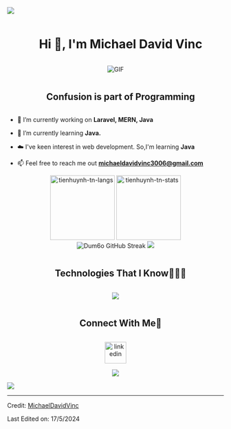 
<!--horizontal divider(gradiant)-->
<img src="https://user-images.githubusercontent.com/73097560/115834477-dbab4500-a447-11eb-908a-139a6edaec5c.gif">

<div id="user-content-toc">
  <ul align="center">
    <summary><h1 style="display: inline-block">Hi 👋, I'm Michael David Vinc</h1></summary>
  </ul>
</div>


<!--- snake -->
<div align="center">
  <img alt="GIF" src="https://github.com/vimalverma558/vimalverma558/blob/v2/img/dino.gif" />
</div>


<!--h2 without bottom border-->
<div id="user-content-toc">
  <ul align="center">
    <summary><h2 style="display: inline-block">Confusion is part of Programming</h2></summary>
  </ul>
</div>


<!--Intro start-->
- 🔭 I’m currently working on **Laravel, MERN, Java**

- 🌱 I’m currently learning **Java.**

- ☁️ I've keen interest in web development. So,I'm learning **Java**

- 📫 Feel free to reach me out **michaeldavidvinc3006@gmail.com**

<!--Intro end-->



<!--- stats & Trophy (start) -->
<div align="center">
<img height="150em" src="https://github-readme-stats.vercel.app/api/top-langs/?username=michaeldavidvinc1&layout=compact&show_icon=true&theme=algolia" alt="tienhuynh-tn-langs"/>
<img height="150em" src="https://github-readme-stats.vercel.app/api/?username=michaeldavidvinc1&layout=compact&show_icon=true&theme=algolia" alt="tienhuynh-tn-stats"/>
</div>
<div align="center">
  <img
      src="https://github-readme-streak-stats.herokuapp.com?user=michaeldavidvinc1&theme=algolia&hide_border=true&date_format=%5BY%20%5DM%20j&background=0d1117&currStreakNum=71A5FD&currStreakLabel=71A5FD&dates=61D9E1"
      alt="Dum6o GitHub Streak">
  <img src="https://activity-graph.herokuapp.com/graph?username=michaeldavidvinc1&theme=react-dark"/>
</div>
<!--- stats (end) -->


<!--h1 without bottom border-->
<div id="user-content-toc">
  <ul align="center">
    <summary><h2 style="display: inline-block">Technologies That I Know👨🏻‍💻</h2></summary>
  </ul>
</div>
<!--tech stack icons-->
<p align="center">
  <a href="https://skillicons.dev">
    <img src="https://skillicons.dev/icons?i=git,postgres,prisma,express,github,java,js,mongodb,mysql,nextjs,nodejs,postman,react,tailwind,ts,vscode,laravel,php,spring&perline=14" />
  </a>
</p>


<!-- Connect with me -->
<!--h2 without bottom border-->
<div id="user-content-toc">
  <ul align="center">
    <summary><h2 style="display: inline-block">Connect With Me🤝</h2></summary>
  </ul>
</div>

<!--icons and links-->
<p align="center">
<a href="https://www.linkedin.com/in/michael-david-vinc-9b096a210/" target="_blank"><img align="center" src="https://user-images.githubusercontent.com/88904952/234979284-68c11d7f-1acc-4f0c-ac78-044e1037d7b0.png" alt="linkedin" height="50" width="50" /></a>
  
</p>


<!--profile visit count-->
<div align="center">
  
![](https://komarev.com/ghpvc/?username=michaeldavidvinc1)
  
</div>


<!--horizontal divider(gradiant)-->
<img src="https://user-images.githubusercontent.com/73097560/115834477-dbab4500-a447-11eb-908a-139a6edaec5c.gif">

----------------------------------------------------------------------
Credit: [MichaelDavidVinc](https://github.com/michaeldavidvinc1)

Last Edited on: 17/5/2024
